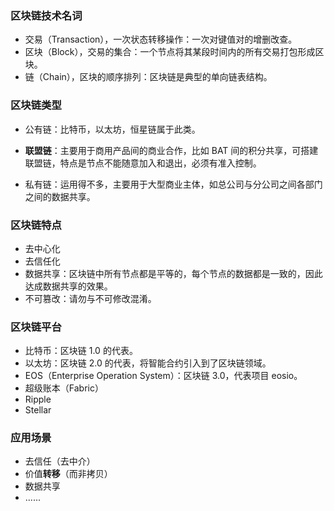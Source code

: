 ### 区块链技术名词

* 交易（Transaction），一次状态转移操作：一次对键值对的增删改查。
* 区块（Block），交易的集合：一个节点将其某段时间内的所有交易打包形成区块。
* 链（Chain），区块的顺序排列：区块链是典型的单向链表结构。

### 区块链类型

* 公有链：比特币，以太坊，恒星链属于此类。
* **联盟链**：主要用于商用产品间的商业合作，比如 BAT 间的积分共享，可搭建联盟链，特点是节点不能随意加入和退出，必须有准入控制。

* 私有链：运用得不多，主要用于大型商业主体，如总公司与分公司之间各部门之间的数据共享。

### 区块链特点

* 去中心化
* 去信任化
* 数据共享：区块链中所有节点都是平等的，每个节点的数据都是一致的，因此达成数据共享的效果。
* 不可篡改：请勿与不可修改混淆。

### 区块链平台

* 比特币：区块链 1.0 的代表。
* 以太坊：区块链 2.0 的代表，将智能合约引入到了区块链领域。
* EOS（Enterprise Operation System）：区块链 3.0，代表项目 eosio。
* 超级账本（Fabric）
* Ripple
* Stellar

### 应用场景

* 去信任（去中介）
* 价值**转移**（而非拷贝）
* 数据共享
* ......